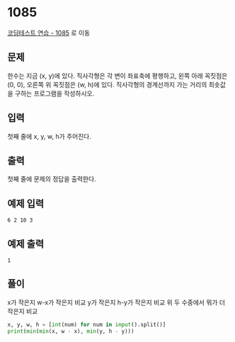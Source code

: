 # 1085

[코딩테스트 연습 - 1085][1] 로 이동

## 문제

한수는 지금 (x, y)에 있다. 직사각형은 각 변이 좌표축에 평행하고, 왼쪽 아래 꼭짓점은 (0, 0), 오른쪽 위 꼭짓점은 (w, h)에 있다. 직사각형의 경계선까지 가는 거리의 최솟값을 구하는 프로그램을 작성하시오.

## 입력

첫째 줄에 x, y, w, h가 주어진다.

## 출력

첫째 줄에 문제의 정답을 출력한다.

## 예제 입력

```
6 2 10 3

```

## 예제 출력

```
1

```

## 풀이

x가 작은지 w-x가 작은지 비교
y가 작은지 h-y가 작은지 비교
위 두 수중에서 뭐가 더 작은지 비교

```python
x, y, w, h = [int(num) for num in input().split()]
print(min(min(x, w - x), min(y, h - y)))

```

[1]: https://www.acmicpc.net/problem/1085
